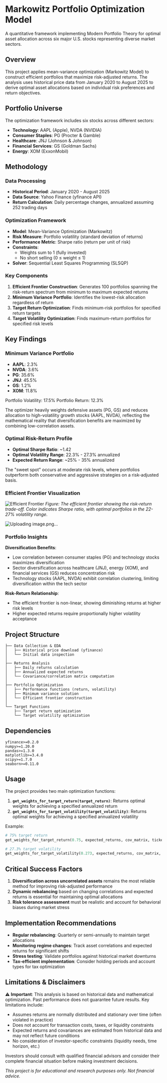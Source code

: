 # Markowitz Portfolio Optimization Model

A quantitative framework implementing Modern Portfolio Theory for optimal asset allocation across six major U.S. stocks representing diverse market sectors.

## Overview

This project applies mean-variance optimization (Markowitz Model) to construct efficient portfolios that maximize risk-adjusted returns. The analysis uses historical price data from January 2020 to August 2025 to derive optimal asset allocations based on individual risk preferences and return objectives.

## Portfolio Universe

The optimization framework includes six stocks across different sectors:

- **Technology**: AAPL (Apple), NVDA (NVIDIA)
- **Consumer Staples**: PG (Procter & Gamble)
- **Healthcare**: JNJ (Johnson & Johnson)
- **Financial Services**: GS (Goldman Sachs)
- **Energy**: XOM (ExxonMobil)

## Methodology

### Data Processing
- **Historical Period**: January 2020 - August 2025
- **Data Source**: Yahoo Finance (yfinance API)
- **Return Calculation**: Daily percentage changes, annualized assuming 252 trading days

### Optimization Framework
- **Model**: Mean-Variance Optimization (Markowitz)
- **Risk Measure**: Portfolio volatility (standard deviation of returns)
- **Performance Metric**: Sharpe ratio (return per unit of risk)
- **Constraints**: 
  - Weights sum to 1 (fully invested)
  - No short selling (0 ≤ weight ≤ 1)
- **Solver**: Sequential Least Squares Programming (SLSQP)

### Key Components

1. **Efficient Frontier Construction**: Generates 100 portfolios spanning the risk-return spectrum from minimum to maximum expected returns
2. **Minimum Variance Portfolio**: Identifies the lowest-risk allocation regardless of return
3. **Target Return Optimization**: Finds minimum-risk portfolios for specified return targets
4. **Target Volatility Optimization**: Finds maximum-return portfolios for specified risk levels

## Key Findings

### Minimum Variance Portfolio
- **AAPL**: 2.3%
- **NVDA**: 3.6%
- **PG**: 35.6%
- **JNJ**: 45.5%
- **GS**: 1.2%
- **XOM**: 11.8%

Portfolio Volatility: 17.5%
Portfolio Return: 12.3%

The optimizer heavily weights defensive assets (PG, GS) and reduces allocation to high-volatility growth stocks (AAPL, NVDA), reflecting the mathematical reality that diversification benefits are maximized by combining low-correlation assets.

### Optimal Risk-Return Profile
- **Optimal Sharpe Ratio**: ~1.42
- **Optimal Volatility Range**: 22.3% - 27.3% annualized
- **Expected Return Range**: ~25% - 35% annualized

The "sweet spot" occurs at moderate risk levels, where portfolios outperform both conservative and aggressive strategies on a risk-adjusted basis.

### Efficient Frontier Visualization

![Efficient Frontier](<img width="1322" height="1008" alt="image" src="https://github.com/user-attachments/assets/dccf174f-c469-4103-a8e6-78f9a9b267db" />)
*Figure: The efficient frontier showing the risk-return trade-off. Color indicates Sharpe ratio, with optimal portfolios in the 22-27% volatility range.*

![Uploading image.png…]()


### Portfolio Insights

**Diversification Benefits**: 
- Low correlation between consumer staples (PG) and technology stocks maximizes diversification
- Sector diversification across healthcare (JNJ), energy (XOM), and financial services (GS) reduces concentration risk
- Technology stocks (AAPL, NVDA) exhibit correlation clustering, limiting diversification within the tech sector

**Risk-Return Relationship**:
- The efficient frontier is non-linear, showing diminishing returns at higher risk levels
- Higher expected returns require proportionally higher volatility acceptance

## Project Structure

```text
├── Data Collection & EDA
│   ├── Historical price download (yfinance)
│   └── Initial data inspection
│
├── Returns Analysis
│   ├── Daily returns calculation
│   ├── Annualized expected returns
│   └── Covariance/correlation matrix computation
│
├── Portfolio Optimization
│   ├── Performance functions (return, volatility)
│   ├── Minimum variance solution
│   └── Efficient frontier construction
│
└── Target Functions
    ├── Target return optimization
    └── Target volatility optimization
```

## Dependencies

```text
yfinance>=0.2.0
numpy>=1.20.0
pandas>=1.3.0
matplotlib>=3.4.0
scipy>=1.7.0
seaborn>=0.11.0
```

## Usage

The project provides two main optimization functions:

1. **`get_weights_for_target_return(target_return)`**: Returns optimal weights for achieving a specified annualized return
2. **`get_weights_for_target_volatility(target_volatility)`**: Returns optimal weights for achieving a specified annualized volatility

Example:
```python
# 75% target return
get_weights_for_target_return(0.75, expected_returns, cov_matrix, tickers)

# 27.3% target volatility  
get_weights_for_target_volatility(0.273, expected_returns, cov_matrix, tickers)
```

## Critical Success Factors

1. **Diversification across uncorrelated assets** remains the most reliable method for improving risk-adjusted performance
2. **Dynamic rebalancing** based on changing correlations and expected returns is essential for maintaining optimal allocations
3. **Risk tolerance assessment** must be realistic and account for behavioral biases during market stress

## Implementation Recommendations

- **Regular rebalancing**: Quarterly or semi-annually to maintain target allocations
- **Monitoring regime changes**: Track asset correlations and expected returns for significant shifts
- **Stress testing**: Validate portfolios against historical market downturns
- **Tax-efficient implementation**: Consider holding periods and account types for tax optimization

## Limitations & Disclaimers

⚠️ **Important**: This analysis is based on historical data and mathematical optimization. Past performance does not guarantee future results. Key limitations include:

- Assumes returns are normally distributed and stationary over time (often violated in practice)
- Does not account for transaction costs, taxes, or liquidity constraints
- Expected returns and covariances are estimated from historical data and may not reflect future conditions
- No consideration of investor-specific constraints (liquidity needs, time horizon, etc.)

Investors should consult with qualified financial advisors and consider their complete financial situation before making investment decisions.

*This project is for educational and research purposes only. Not financial advice.*
